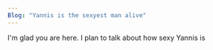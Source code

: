 ```yaml
---
Blog: "Yannis is the sexyest man alive"
---
```


I'm glad you are here. I plan to talk about how sexy Yannis is
